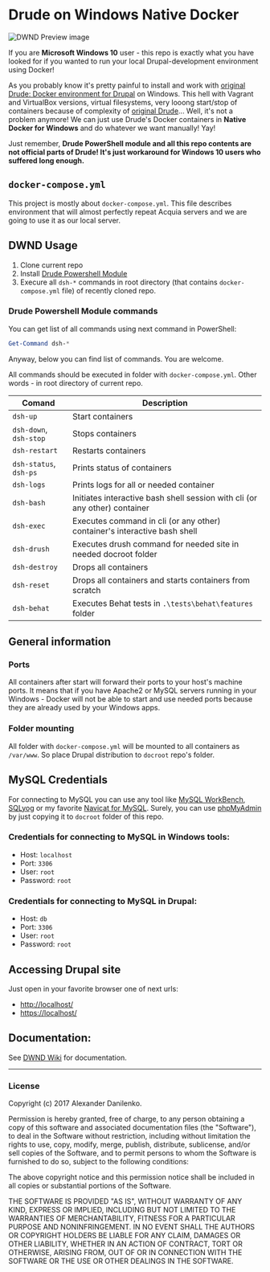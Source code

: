 # **D**rude on **W**indows **N**ative **D**ocker

![DWND Preview image](http://armarium.org/u/2016/09/07/e4a0cfa6a75ba8e6c5e7294d431898d9.png)

If you are **Microsoft Windows 10** user - this repo is exactly what you have looked for if you wanted to run your local Drupal-development environment using Docker!

As you probably know it's pretty painful to install and work with [original Drude: Docker environment for Drupal](https://github.com/blinkreaction/drude) on Windows. This hell with Vagrant and VirtualBox versions, virtual filesystems, very looong start/stop of containers because of complexity of [original Drude](https://github.com/blinkreaction/drude)... Well, it's not a problem anymore! We can just use Drude's Docker containers in **Native Docker for Windows** and do whatever we want manually! Yay!

Just remember, **Drude PowerShell module and all this repo contents are not official parts of Drude! It's just workaround for Windows 10 users who suffered long enough.** 

## `docker-compose.yml`
This project is mostly about `docker-compose.yml`. This file describes environment that will almost perfectly repeat Acquia servers and we are going to use it as our local server. 

## DWND Usage
1. Clone current repo
2. Install [Drude Powershell Module](https://github.com/fat763/drude-powershell-module)
3. Execure all `dsh-*` commands in root directory (that contains `docker-compose.yml` file) of recently cloned repo.

### Drude Powershell Module commands
You can get list of all commands using next command in PowerShell:
```powershell
Get-Command dsh-*
```
Anyway, below you can find list of commands. You are welcome.

All commands should be executed in folder with `docker-compose.yml`. Other words - in root directory of current repo.

| Comand                    | Description                                                                   |
| ------------------------- | ----------------------------------------------------------------------------- |
| `dsh-up`                  | Start containers                                                              |
| `dsh-down`, `dsh-stop`    | Stops containers                                                              |
| `dsh-restart`             | Restarts containers                                                           |
| `dsh-status`, `dsh-ps`    | Prints status of containers                                                   |
| `dsh-logs`                | Prints logs for all or needed container                                       |
| `dsh-bash`                | Initiates interactive bash shell session with cli (or any other) container    |
| `dsh-exec`                | Executes command in cli (or any other) container's interactive bash shell     |
| `dsh-drush`               | Executes drush command for needed site in needed docroot folder               |
| `dsh-destroy`             | Drops all containers                                                          |
| `dsh-reset`               | Drops all containers and starts containers from scratch                       |
| `dsh-behat`               | Executes Behat tests in `.\tests\behat\features` folder                         |


## General information
### Ports
All containers after start will forward their ports to your host's machine ports. It means that if you have Apache2 or MySQL servers running in your Windows - Docker will not be able to start and use needed ports because they are already used by your Windows apps. 

### Folder mounting
All folder with `docker-compose.yml` will be mounted to all containers as `/var/www`. So place Drupal distribution to `docroot` repo's folder.

## MySQL Credentials
For connecting to MySQL you can use any tool like [MySQL WorkBench](https://www.mysql.com/products/workbench/), [SQLyog](https://github.com/webyog/sqlyog-community/wiki/Downloads) or my favorite [Navicat for MySQL](https://www.navicat.com/products/navicat-for-mysql). Surely, you can use [phpMyAdmin](https://www.phpmyadmin.net/) by just copying it to `docroot` folder of this repo.

### Credentials for connecting to MySQL in **Windows tools**:
- Host: `localhost`
- Port: `3306`
- User: `root`
- Password: `root`

### Credentials for connecting to MySQL in **Drupal**:
- Host: `db` 
- Port: `3306`
- User: `root`
- Password: `root`

## Accessing Drupal site
Just open in your favorite browser one of next urls:
- [http://localhost/](http://localhost/) 
- [https://localhost/](https://localhost/) 

## Documentation: 
See [DWND Wiki](https://github.com/fat763/dwnd/wiki) for documentation.
- - -
### License

Copyright (c) 2017 Alexander Danilenko.

Permission is hereby granted, free of charge, to any person obtaining a copy of this software and associated documentation files (the "Software"), to deal in the Software without restriction, including without limitation the rights to use, copy, modify, merge, publish, distribute, sublicense, and/or sell copies of the Software, and to permit persons to whom the Software is furnished to do so, subject to the following conditions:

The above copyright notice and this permission notice shall be included in all copies or substantial portions of the Software.

THE SOFTWARE IS PROVIDED "AS IS", WITHOUT WARRANTY OF ANY KIND, EXPRESS OR IMPLIED, INCLUDING BUT NOT LIMITED TO THE WARRANTIES OF MERCHANTABILITY, FITNESS FOR A PARTICULAR PURPOSE AND NONINFRINGEMENT. IN NO EVENT SHALL THE AUTHORS OR COPYRIGHT HOLDERS BE LIABLE FOR ANY CLAIM, DAMAGES OR OTHER LIABILITY, WHETHER IN AN ACTION OF CONTRACT, TORT OR OTHERWISE, ARISING FROM, OUT OF OR IN CONNECTION WITH THE SOFTWARE OR THE USE OR OTHER DEALINGS IN THE SOFTWARE.
